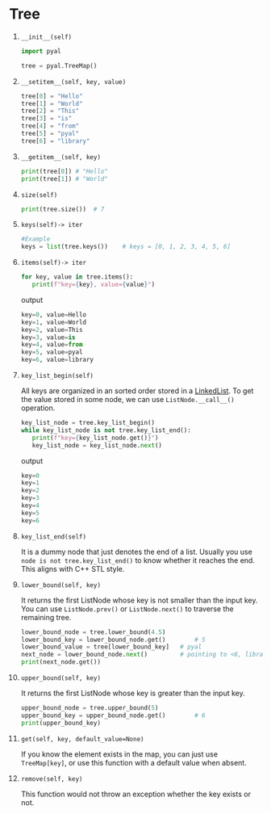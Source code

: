# Tree 

1. `__init__(self)`
     ```python
    import pyal

    tree = pyal.TreeMap()
    ```
1. `__setitem__(self, key, value)`
      ```python
   tree[0] = "Hello"
   tree[1] = "World"
   tree[2] = "This"
   tree[3] = "is"
   tree[4] = "from"
   tree[5] = "pyal"
   tree[6] = "library"
    ```
1. `__getitem__(self, key)`
      ```python
   print(tree[0]) # "Hello"
   print(tree[1]) # "World"
    ```
1. `size(self)`
      ```python
   print(tree.size())  # 7 
    ```

1. `keys(self)-> iter`
   ```python
   #Example
   keys = list(tree.keys())    # keys = [0, 1, 2, 3, 4, 5, 6]
   ```

1. `items(self)-> iter`
   ```python
   for key, value in tree.items():
      print(f"key={key}, value={value}")
   ```
   output
   ```python
   key=0, value=Hello
   key=1, value=World
   key=2, value=This
   key=3, value=is
   key=4, value=from
   key=5, value=pyal
   key=6, value=library

   ```
1. `key_list_begin(self)`

   All keys are organized in an sorted order stored in a [LinkedList](example_LinkedList.md). To get the value stored
   in some node, we can use `ListNode.__call__()` operation. 
   ```python
   key_list_node = tree.key_list_begin()
   while key_list_node is not tree.key_list_end():
      print(f"key={key_list_node.get()}")
      key_list_node = key_list_node.next()
   ```
   output
   ```python
   key=0
   key=1
   key=2
   key=3
   key=4
   key=5
   key=6
   ```

1. `key_list_end(self)`
                  
   It is a dummy node that just denotes the end of a list. 
   Usually you use `node is not tree.key_list_end()` to know whether it reaches the end. 
   This aligns with C++ STL style.
      
1. `lower_bound(self, key)`
                  
   It returns the first ListNode whose key is not smaller than the input key. 
   You can use `ListNode.prev()` or `ListNode.next()` to traverse the remaining tree.
      
   ```python
   lower_bound_node = tree.lower_bound(4.5)
   lower_bound_key = lower_bound_node.get()        # 5
   lower_bound_value = tree[lower_bound_key]   # pyal
   next_node = lower_bound_node.next()         # pointing to <6, library>
   print(next_node.get())
   ```
1. `upper_bound(self, key)`
                  
   It returns the first ListNode whose key is greater than the input key.
   ```python
   upper_bound_node = tree.upper_bound(5)
   upper_bound_key = upper_bound_node.get()        # 6
   print(upper_bound_key)
   ```
1. `get(self, key, default_value=None)`
                  
   If you know the element exists in the map, you can just use `TreeMap[key]`, or
   use this function with a default value when absent.
   
1. `remove(self, key)`
             
   This function would not throw an exception whether the key exists or not.
       

